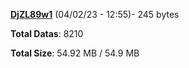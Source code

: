 [**DjZL89w1**](/data/DjZL89w1.txt) (04/02/23 - 12:55)- 245 bytes

**Total Datas**: 8210

**Total Size**: 54.92 MB / 54.9 MB
